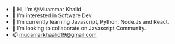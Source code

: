- 👋 Hi, I’m @Muammar Khalid
- 👀 I’m interested in Software Dev
- 🌱 I’m currently learning Javascript, Python, Node.Js and React.
- 💞️ I’m looking to collaborate on Javascript Community.
- 📫 mucamarkhaalid19@gmail.com



